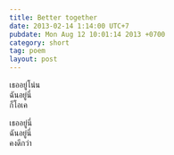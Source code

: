 ```yaml
---
title: Better together
date: 2013-02-14 1:14:00 UTC+7
pubdate: Mon Aug 12 10:01:14 2013 +0700
category: short
tag: poem
layout: post
---
```


เธออยู่โน่น  
ฉันอยู่นี่  
ก็โอเค  

เธออยู่นี่  
ฉันอยู่นี่  
คงดีกว่า  
